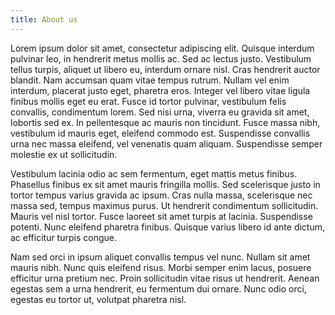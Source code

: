 ```yaml
---
title: About us
---
```


Lorem ipsum dolor sit amet, consectetur adipiscing elit. Quisque interdum pulvinar leo, in hendrerit metus mollis ac. Sed ac lectus justo. Vestibulum tellus turpis, aliquet ut libero eu, interdum ornare nisl. Cras hendrerit auctor blandit. Nam accumsan quam vitae tempus rutrum. Nullam vel enim interdum, placerat justo eget, pharetra eros. Integer vel libero vitae ligula finibus mollis eget eu erat. Fusce id tortor pulvinar, vestibulum felis convallis, condimentum lorem. Sed nisi urna, viverra eu gravida sit amet, lobortis sed ex. In pellentesque ac mauris non tincidunt. Fusce massa nibh, vestibulum id mauris eget, eleifend commodo est. Suspendisse convallis urna nec massa eleifend, vel venenatis quam aliquam. Suspendisse semper molestie ex ut sollicitudin.

Vestibulum lacinia odio ac sem fermentum, eget mattis metus finibus. Phasellus finibus ex sit amet mauris fringilla mollis. Sed scelerisque justo in tortor tempus varius gravida ac ipsum. Cras nulla massa, scelerisque nec massa sed, tempus maximus purus. Ut hendrerit condimentum sollicitudin. Mauris vel nisl tortor. Fusce laoreet sit amet turpis at lacinia. Suspendisse potenti. Nunc eleifend pharetra finibus. Quisque varius libero id ante dictum, ac efficitur turpis congue.

Nam sed orci in ipsum aliquet convallis tempus vel nunc. Nullam sit amet mauris nibh. Nunc quis eleifend risus. Morbi semper enim lacus, posuere efficitur urna pretium nec. Proin sollicitudin vitae risus ut hendrerit. Aenean egestas sem a urna hendrerit, eu fermentum dui ornare. Nunc odio orci, egestas eu tortor ut, volutpat pharetra nisl.